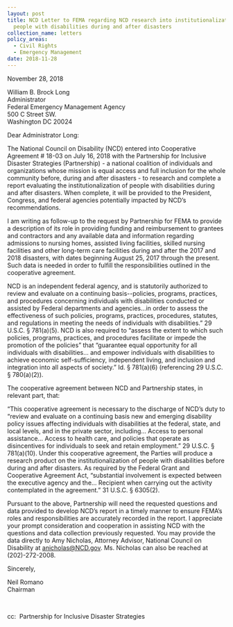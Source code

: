 ```yaml
---
layout: post
title: NCD Letter to FEMA regarding NCD research into institutionalization of
  people with disabilities during and after disasters
collection_name: letters
policy_areas:
  - Civil Rights
  - Emergency Management
date: 2018-11-28
---
```

November 28, 2018

William B. Brock Long\
Administrator\
Federal Emergency Management Agency\
500 C Street SW.\
Washington DC 20024

Dear Administrator Long:

The National Council on Disability (NCD) entered into Cooperative Agreement # 18-03 on July 16, 2018 with the Partnership for Inclusive Disaster Strategies (Partnership) - a national coalition of individuals and organizations whose mission is equal access and full inclusion for the whole community before, during and after disasters - to research and complete a report evaluating the institutionalization of people with disabilities during and after disasters. When complete, it will be provided to the President, Congress, and federal agencies potentially impacted by NCD’s recommendations.

I am writing as follow-up to the request by Partnership for FEMA to provide a description of its role in providing funding and reimbursement to grantees and contractors and any available data and information regarding admissions to nursing homes, assisted living facilities, skilled nursing facilities and other long-term care facilities during and after the 2017 and 2018 disasters, with dates beginning August 25, 2017 through the present. Such data is needed in order to fulfill the responsibilities outlined in the cooperative agreement.

NCD is an independent federal agency, and is statutorily authorized to review and evaluate on a continuing basis--policies, programs, practices, and procedures concerning individuals with disabilities conducted or assisted by Federal departments and agencies…in order to assess the effectiveness of such policies, programs, practices, procedures, statutes, and regulations in meeting the needs of individuals with disabilities.” 29 U.S.C. § 781(a)(5). NCD is also required to “assess the extent to which such policies, programs, practices, and procedures facilitate or impede the promotion of the policies” that “guarantee equal opportunity for all individuals with disabilities… and empower individuals with disabilities to achieve economic self-sufficiency, independent living, and inclusion and integration into all aspects of society.” Id. § 781(a)(6) (referencing 29 U.S.C. § 780(a)(2)).

The cooperative agreement between NCD and Partnership states, in relevant part, that:

“This cooperative agreement is necessary to the discharge of NCD’s duty to “review and evaluate on a continuing basis new and emerging disability policy issues affecting individuals with disabilities at the federal, state, and local levels, and in the private sector, including… Access to personal assistance… Access to health care, and policies that operate as disincentives for individuals to seek and retain employment.” 29 U.S.C. § 781(a)(10). Under this cooperative agreement, the Parties will produce a research product on the institutionalization of people with disabilities before during and after disasters. As required by the Federal Grant and Cooperative Agreement Act, “substantial involvement is expected between the executive agency and the… Recipient when carrying out the activity contemplated in the agreement.” 31 U.S.C. § 6305(2).

Pursuant to the above, Partnership will need the requested questions and data provided to develop NCD’s report in a timely manner to ensure FEMA’s roles and responsibilities are accurately recorded in the report. I appreciate your prompt consideration and cooperation in assisting NCD with the questions and data collection previously requested. You may provide the data directly to Amy Nicholas, Attorney Advisor, National Council on Disability at [anicholas@NCD.gov](mailto:anicholas@NCD.gov). Ms. Nicholas can also be reached at (202)-272-2008.

Sincerely,

Neil Romano\
Chairman

 

cc:  Partnership for Inclusive Disaster Strategies